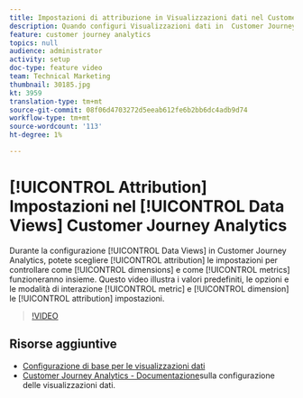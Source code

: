 ```yaml
---
title: Impostazioni di attribuzione in Visualizzazioni dati nel Customer Journey Analytics
description: Quando configuri Visualizzazioni dati in  Customer Journey Analytics di Adobi, puoi scegliere le impostazioni di attribuzione per controllare il funzionamento di dimensioni e metriche. Questo video illustra i valori predefiniti, le opzioni e il modo in cui le impostazioni di attribuzione delle metriche e delle dimensioni interagiscono.
feature: customer journey analytics
topics: null
audience: administrator
activity: setup
doc-type: feature video
team: Technical Marketing
thumbnail: 30185.jpg
kt: 3959
translation-type: tm+mt
source-git-commit: 08f06d4703272d5eeab612fe6b2bb6dc4adb9d74
workflow-type: tm+mt
source-wordcount: '113'
ht-degree: 1%

---
```



# [!UICONTROL Attribution] Impostazioni nel [!UICONTROL Data Views] Customer Journey Analytics

Durante la configurazione [!UICONTROL Data Views] in Customer Journey Analytics, potete scegliere [!UICONTROL attribution] le impostazioni per controllare come [!UICONTROL dimensions] e come [!UICONTROL metrics] funzioneranno insieme. Questo video illustra i valori predefiniti, le opzioni e le modalità di interazione [!UICONTROL metric] e [!UICONTROL dimension] le [!UICONTROL attribution] impostazioni.

>[!VIDEO](https://video.tv.adobe.com/v/30185/?quality=12&enable10seconds=on&speedcontrol=on)

## Risorse aggiuntive

* [Configurazione di base per le visualizzazioni dati](basic-configuration-for-data-views.md)
* [Customer Journey Analytics - Documentazione](https://docs.adobe.com/content/help/en/analytics-platform/using/cja-dataviews/configure-dataviews.html)sulla configurazione delle visualizzazioni dati.

